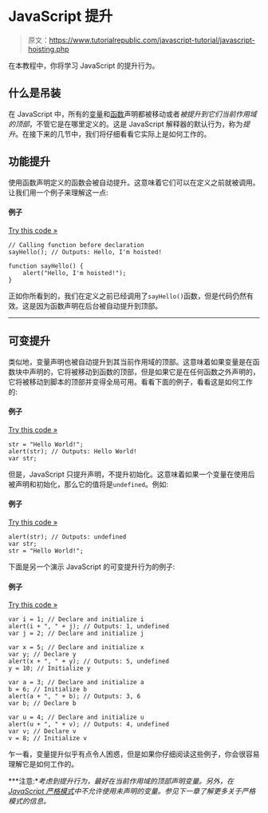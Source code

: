 # JavaScript 提升

> 原文：<https://www.tutorialrepublic.com/javascript-tutorial/javascript-hoisting.php>

在本教程中，你将学习 JavaScript 的提升行为。

## 什么是吊装

在 JavaScript 中，所有的[变量](javascript-variables.php)和[函数](javascript-functions.php)声明都被移动或者*被提升到它们当前作用域的顶部*，不管它是在哪里定义的。这是 JavaScript 解释器的默认行为，称为*提升*。在接下来的几节中，我们将仔细看看它实际上是如何工作的。

## 功能提升

使用函数声明定义的函数会被自动提升。这意味着它们可以在定义之前就被调用。让我们用一个例子来理解这一点:

#### 例子

[Try this code »](../codelab.php?topic=javascript&file=function-hoisting "Try this code using online Editor")

```
// Calling function before declaration
sayHello(); // Outputs: Hello, I'm hoisted!

function sayHello() {
    alert("Hello, I'm hoisted!");
}
```

正如你所看到的，我们在定义之前已经调用了`sayHello()`函数，但是代码仍然有效。这是因为函数声明在后台被自动提升到顶部。

* * *

## 可变提升

类似地，变量声明也被自动提升到其当前作用域的顶部。这意味着如果变量是在函数块中声明的，它将被移动到函数的顶部，但是如果它是在任何函数之外声明的，它将被移动到脚本的顶部并变得全局可用。看看下面的例子，看看这是如何工作的:

#### 例子

[Try this code »](../codelab.php?topic=javascript&file=using-a-variable-before-it-is-declared "Try this code using online Editor")

```
str = "Hello World!";
alert(str); // Outputs: Hello World!
var str;
```

但是，JavaScript 只提升声明，不提升初始化。这意味着如果一个变量在使用后被声明和初始化，那么它的值将是`undefined`。例如:

#### 例子

[Try this code »](../codelab.php?topic=javascript&file=using-a-variable-before-it-is-initialized "Try this code using online Editor")

```
alert(str); // Outputs: undefined
var str;
str = "Hello World!";
```

下面是另一个演示 JavaScript 的可变提升行为的例子:

#### 例子

[Try this code »](../codelab.php?topic=javascript&file=variable-hoisting "Try this code using online Editor")

```
var i = 1; // Declare and initialize i
alert(i + ", " + j); // Outputs: 1, undefined
var j = 2; // Declare and initialize j

var x = 5; // Declare and initialize x
var y; // Declare y
alert(x + ", " + y); // Outputs: 5, undefined
y = 10; // Initialize y

var a = 3; // Declare and initialize a
b = 6; // Initialize b
alert(a + ", " + b); // Outputs: 3, 6
var b; // Declare b

var u = 4; // Declare and initialize u
alert(u + ", " + v); // Outputs: 4, undefined
var v; // Declare v
v = 8; // Initialize v
```

乍一看，变量提升似乎有点令人困惑，但是如果你仔细阅读这些例子，你会很容易理解它是如何工作的。

 ***注意:**考虑到提升行为，最好在当前作用域的顶部声明变量。另外，在 [JavaScript 严格模式](javascript-strict-mode.php)中不允许使用未声明的变量。参见下一章了解更多关于严格模式的信息。*